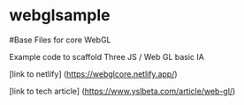 # webglsample

#Base Files for core WebGL

Example code to scaffold Three JS / Web GL basic IA

[link to netlify] (https://webglcore.netlify.app/)

[link to tech article] (https://www.yslbeta.com/article/web-gl/)
